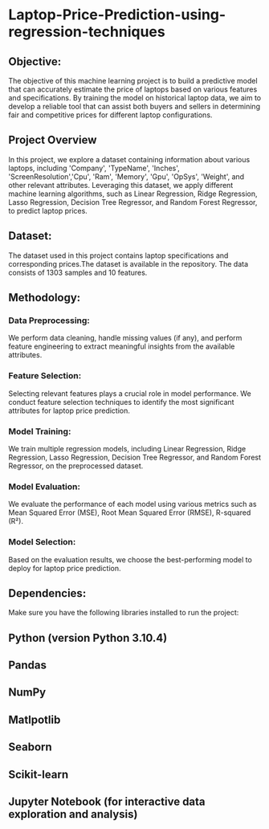 # Laptop-Price-Prediction-using-regression-techniques
## Objective:
The objective of this machine learning project is to build a predictive model that can accurately estimate the price of laptops based on various features and specifications. By training the model on historical laptop data, we aim to develop a reliable tool that can assist both buyers and sellers in determining fair and competitive prices for different laptop configurations.

## Project Overview
In this project, we explore a dataset containing information about various laptops, including 'Company', 'TypeName', 'Inches', 'ScreenResolution','Cpu', 'Ram', 'Memory', 'Gpu', 'OpSys', 'Weight', and other relevant attributes. Leveraging this dataset, we apply different machine learning algorithms, such as Linear Regression, Ridge Regression, Lasso Regression, Decision Tree Regressor, and Random Forest Regressor, to predict laptop prices.

## Dataset:
The dataset used in this project contains laptop specifications and corresponding prices.The dataset is available in the repository. The data consists of 1303 samples and 10 features.

## Methodology:
### Data Preprocessing:
We perform data cleaning, handle missing values (if any), and perform feature engineering to extract meaningful insights from the available attributes.

### Feature Selection:
Selecting relevant features plays a crucial role in model performance. We conduct feature selection techniques to identify the most significant attributes for laptop price prediction.

### Model Training:
We train multiple regression models, including Linear Regression, Ridge Regression, Lasso Regression, Decision Tree Regressor, and Random Forest Regressor, on the preprocessed dataset.

### Model Evaluation:
We evaluate the performance of each model using various metrics such as Mean Squared Error (MSE), Root Mean Squared Error (RMSE), R-squared (R²).

### Model Selection:
Based on the evaluation results, we choose the best-performing model to deploy for laptop price prediction.

## Dependencies:
Make sure you have the following libraries installed to run the project:

## Python (version Python 3.10.4)
## Pandas
## NumPy
## Matlpotlib
## Seaborn
## Scikit-learn
## Jupyter Notebook (for interactive data exploration and analysis)
